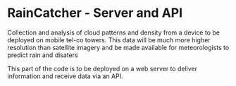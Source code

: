 # RainCatcher - Server and API

Collection and analysis of cloud patterns and density from a device to be deployed on mobile tel-co towers. This data will be much more higher resolution than satellite imagery and be made available for meteorologists to predict rain and disaters

This part of the code is to be deployed on a web server to deliver information and receive data via an API.

